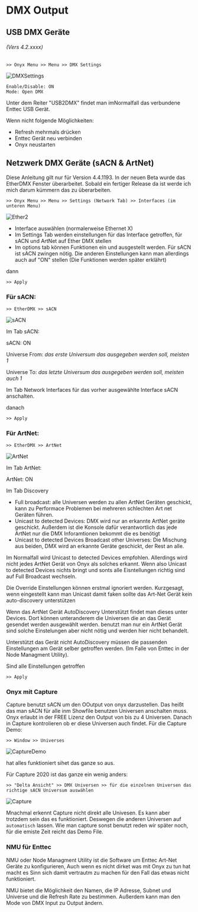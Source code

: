 # DMX Output
## USB DMX Geräte 
###### (Vers 4.2.xxxx)

    >> Onyx Menu >> Menu >> DMX Settings

![DMXSettings](Pics/6_EtherDMX1.PNG)

    Enable/Disable: ON
    Mode: Open DMX

Unter dem Reiter "USB2DMX" findet man imNormalfall das verbundene Enttec USB Gerät.

Wenn nicht folgende Möglichkeiten:

* Refresh mehrmals drücken
* Enttec Gerät neu verbinden
* Onyx neustarten



## Netzwerk DMX Geräte (sACN & ArtNet)

Diese Anleitung gilt nur für Version 4.4.1193. In der neuen Beta wurde das EtherDMX Fenster überarbeitet. Sobald ein fertiger Release da ist werde ich mich darum kümmern das zu überarbeiten.

    >> Onyx Menu >> Menu >> Settings (Network Tab) >> Interfaces (im unteren Menu)

![Ether2](Pics/6_EtherDMX2.PNG)

* Interface auswählen (normalerweise Ethernet X)
* Im Settings Tab werden einstellungen für das Interface getroffen, für sACN und ArtNet auf Ether DMX stellen
* Im options tab können Funktionen ein und ausgestellt werden. Für sACN ist sACN zwingen nötig. Die anderen Einstellungen kann man allerdings auch auf "ON" stellen (Die Funktionen werden später erklährt)

dann 

    >> Apply


### Für sACN:

    >> EtherDMX >> sACN

![sACN](Pics/6_EtherDMX3.PNG)

Im Tab sACN:

sACN: ON

Universe From: *das erste Universum das ausgegeben werden soll, meisten 1*

Universe To: *das letzte Universum das ausgegeben werden soll, meisten auch 1*

Im Tab Network Interfaces für das vorher ausgewählte Interface sACN anschalten.

danach

    >> Apply


### Für ArtNet:

    >> EtherDMX >> ArtNet

![ArtNet](Pics/6_EtherDMX4.PNG)

Im Tab ArtNet:

ArtNet: ON

Im Tab Discovery

* Full broadcast: alle Universen werden zu allen ArtNet Geräten geschickt, kann zu Performace Problemen bei mehreren schlechten Art net Geräten führen. 
* Unicast to detected Devices: DMX wird nur an erkannte ArtNet geräte geschickt. Außerdem ist die Konsole dafür verantwortlich das jede ArtNet nur die DMX Inforamtionen bekommt die es benötigt
* Unicast to detected Devices Broadcast other Universes: Die Mischung aus beiden, DMX wird an erkannte Geräte geschickt, der Rest an alle.

Im Normalfall wird Unicast to detected Devices empfohlen. Allerdings wird nicht jedes ArtNet Gerät von Onyx als solches erkannt. Wenn also Unicast to detected Devices nichts bringt und sonts alle Eisntellungen richtig sind auf Full Broadcast wechseln.

Die Override Einstellungen können erstmal ignoriert werden. Kurzgesagt, wenn eingestellt kann man Unicast damit faken sollte das Art-Net Gerät kein auto-discovery unterstützen

Wenn das ArtNet Gerät AutoDiscovery Unterstützt findet man dieses unter Devices. Dort können unteranderem die Universen die an das Gerät gesendet werden ausgewählt werden. benutzt man nur ein ArtNet Gerät sind solche Einstelungen aber nicht nötig und werden hier nicht behandelt.

Unterstützt das Gerät nicht AutoDiscovery müssen die passenden Einstellungen am Gerät selber getroffen werden. (Im Falle von Enttec in der Node Managment Utility).


Sind alle Einstellungen getroffen 

    >> Apply

### Onyx mit Capture

Capture benutzt sACN um den OOutput von onyx darzustellen. Das heißt das man sACN für alle inm Showfile benutzen Universen anschalten muss. Onyx erlaubt in der FREE Lizenz den Output von bis zu 4 Universen. Danach in Capture kontrolieren ob er diese Universen auch findet. Für die Capture Demo: 

```
>> Window >> Universes
```

![CaptureDemo](Pics/6_CaptureDemo.png)

hat alles funktioniert sihet das ganze so aus.

Für Capture 2020 ist das ganze ein wenig anders:

```
>> "Delta Ansicht" >> DMX Universen >> für die einzelnen Universen das richtige sACN Universum auswählen
```

![Capture](Pics/6_Capture.png)

Mnachmal erkennt Capture nicht direkt alle Univesen. Es kann aber trotzdem sein das es funktioniert. Deswegen die anderen Universen auf `automatisch` lassen. Wie man capture sonst benutzt reden wir später noch, für die emiste Zeit reicht das Demo File.

### NMU für Enttec

NMU oder Node Managment Utility ist die Software um Enttec Art-Net Geräte zu konfigurieren, Auch wenn es nicht dirket was mit Onyx zu tun hat macht es Sinn sich damit vertrautm zu machen für den Fall das etwas nicht funktioniert.

NMU bietet die Möglichkeit den Namen, die IP Adresse, Subnet und Universe und die Refresh Rate zu bestimmen. Außerdem kann man den Mode von DMX Input zu Output ändern. 